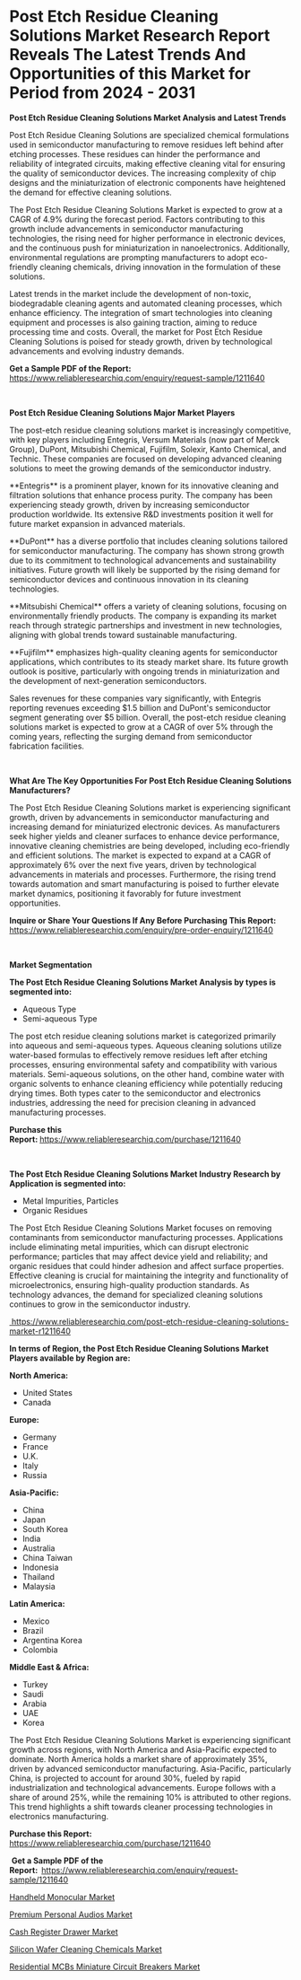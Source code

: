 <p><h1>Post Etch Residue Cleaning Solutions Market Research Report Reveals The Latest Trends And Opportunities of this Market for Period from 2024 - 2031</h1></p><p><strong>Post Etch Residue Cleaning Solutions Market Analysis and Latest Trends</strong></p>
<p><p>Post Etch Residue Cleaning Solutions are specialized chemical formulations used in semiconductor manufacturing to remove residues left behind after etching processes. These residues can hinder the performance and reliability of integrated circuits, making effective cleaning vital for ensuring the quality of semiconductor devices. The increasing complexity of chip designs and the miniaturization of electronic components have heightened the demand for effective cleaning solutions.</p><p>The Post Etch Residue Cleaning Solutions Market is expected to grow at a CAGR of 4.9% during the forecast period. Factors contributing to this growth include advancements in semiconductor manufacturing technologies, the rising need for higher performance in electronic devices, and the continuous push for miniaturization in nanoelectronics. Additionally, environmental regulations are prompting manufacturers to adopt eco-friendly cleaning chemicals, driving innovation in the formulation of these solutions. </p><p>Latest trends in the market include the development of non-toxic, biodegradable cleaning agents and automated cleaning processes, which enhance efficiency. The integration of smart technologies into cleaning equipment and processes is also gaining traction, aiming to reduce processing time and costs. Overall, the market for Post Etch Residue Cleaning Solutions is poised for steady growth, driven by technological advancements and evolving industry demands.</p></p>
<p><strong>Get a Sample PDF of the Report:&nbsp;</strong> <a href="https://www.reliableresearchiq.com/enquiry/request-sample/1211640?utm_campaign=1260&utm_medium=2&utm_source=Github&utm_content=ia&utm_term=05102024&utm_id=post-etch-residue-cleaning-solutions">https://www.reliableresearchiq.com/enquiry/request-sample/1211640</a></p>
<p>&nbsp;</p>
<p><strong>Post Etch Residue Cleaning Solutions Major Market Players</strong></p>
<p><p>The post-etch residue cleaning solutions market is increasingly competitive, with key players including Entegris, Versum Materials (now part of Merck Group), DuPont, Mitsubishi Chemical, Fujifilm, Solexir, Kanto Chemical, and Technic. These companies are focused on developing advanced cleaning solutions to meet the growing demands of the semiconductor industry.</p><p>**Entegris** is a prominent player, known for its innovative cleaning and filtration solutions that enhance process purity. The company has been experiencing steady growth, driven by increasing semiconductor production worldwide. Its extensive R&D investments position it well for future market expansion in advanced materials.</p><p>**DuPont** has a diverse portfolio that includes cleaning solutions tailored for semiconductor manufacturing. The company has shown strong growth due to its commitment to technological advancements and sustainability initiatives. Future growth will likely be supported by the rising demand for semiconductor devices and continuous innovation in its cleaning technologies.</p><p>**Mitsubishi Chemical** offers a variety of cleaning solutions, focusing on environmentally friendly products. The company is expanding its market reach through strategic partnerships and investment in new technologies, aligning with global trends toward sustainable manufacturing.</p><p>**Fujifilm** emphasizes high-quality cleaning agents for semiconductor applications, which contributes to its steady market share. Its future growth outlook is positive, particularly with ongoing trends in miniaturization and the development of next-generation semiconductors.</p><p>Sales revenues for these companies vary significantly, with Entegris reporting revenues exceeding $1.5 billion and DuPont's semiconductor segment generating over $5 billion. Overall, the post-etch residue cleaning solutions market is expected to grow at a CAGR of over 5% through the coming years, reflecting the surging demand from semiconductor fabrication facilities.</p></p>
<p>&nbsp;</p>
<p><strong>What Are The Key Opportunities For Post Etch Residue Cleaning Solutions Manufacturers?</strong></p>
<p><p>The Post Etch Residue Cleaning Solutions market is experiencing significant growth, driven by advancements in semiconductor manufacturing and increasing demand for miniaturized electronic devices. As manufacturers seek higher yields and cleaner surfaces to enhance device performance, innovative cleaning chemistries are being developed, including eco-friendly and efficient solutions. The market is expected to expand at a CAGR of approximately 6% over the next five years, driven by technological advancements in materials and processes. Furthermore, the rising trend towards automation and smart manufacturing is poised to further elevate market dynamics, positioning it favorably for future investment opportunities.</p></p>
<p><strong>Inquire or Share Your Questions If Any Before Purchasing This Report:</strong> <a href="https://www.reliableresearchiq.com/enquiry/pre-order-enquiry/1211640?utm_campaign=1260&utm_medium=2&utm_source=Github&utm_content=ia&utm_term=05102024&utm_id=post-etch-residue-cleaning-solutions">https://www.reliableresearchiq.com/enquiry/pre-order-enquiry/1211640</a></p>
<p>&nbsp;</p>
<p><strong>Market Segmentation</strong></p>
<p><strong>The Post Etch Residue Cleaning Solutions Market Analysis by types is segmented into:</strong></p>
<p><ul><li>Aqueous Type</li><li>Semi-aqueous Type</li></ul></p>
<p><p>The post etch residue cleaning solutions market is categorized primarily into aqueous and semi-aqueous types. Aqueous cleaning solutions utilize water-based formulas to effectively remove residues left after etching processes, ensuring environmental safety and compatibility with various materials. Semi-aqueous solutions, on the other hand, combine water with organic solvents to enhance cleaning efficiency while potentially reducing drying times. Both types cater to the semiconductor and electronics industries, addressing the need for precision cleaning in advanced manufacturing processes.</p></p>
<p><strong>Purchase this Report:&nbsp;</strong><a href="https://www.reliableresearchiq.com/purchase/1211640?utm_campaign=1260&utm_medium=2&utm_source=Github&utm_content=ia&utm_term=05102024&utm_id=post-etch-residue-cleaning-solutions">https://www.reliableresearchiq.com/purchase/1211640</a></p>
<p>&nbsp;</p>
<p><strong>The Post Etch Residue Cleaning Solutions Market Industry Research by Application is segmented into:</strong></p>
<p><ul><li>Metal Impurities, Particles</li><li>Organic Residues</li></ul></p>
<p><p>The Post Etch Residue Cleaning Solutions Market focuses on removing contaminants from semiconductor manufacturing processes. Applications include eliminating metal impurities, which can disrupt electronic performance; particles that may affect device yield and reliability; and organic residues that could hinder adhesion and affect surface properties. Effective cleaning is crucial for maintaining the integrity and functionality of microelectronics, ensuring high-quality production standards. As technology advances, the demand for specialized cleaning solutions continues to grow in the semiconductor industry.</p></p>
<p><a href="https://www.reliableresearchiq.com/post-etch-residue-cleaning-solutions-market-r1211640?utm_campaign=1260&utm_medium=2&utm_source=Github&utm_content=ia&utm_term=05102024&utm_id=post-etch-residue-cleaning-solutions">&nbsp;https://www.reliableresearchiq.com/post-etch-residue-cleaning-solutions-market-r1211640</a></p>
<p><strong>In terms of Region, the Post Etch Residue Cleaning Solutions Market Players available by Region are:</strong></p>
<p>
    <p> <strong> North America: </strong>
        <ul>
            <li>United States</li>
            <li>Canada</li>
        </ul>
        </p> 
    <p> <strong> Europe: </strong>
        <ul>
            <li>Germany</li>
            <li>France</li>
            <li>U.K.</li>
            <li>Italy</li>
            <li>Russia</li>
        </ul>
        </p> 
    <p> <strong> Asia-Pacific: </strong>
        <ul>
            <li>China</li>
            <li>Japan</li>
            <li>South Korea</li>
            <li>India</li>
            <li>Australia</li>
            <li>China Taiwan</li>
            <li>Indonesia</li>
            <li>Thailand</li>
            <li>Malaysia</li>
        </ul>
        </p> 
    <p> <strong> Latin America: </strong>
        <ul>
            <li>Mexico</li>
            <li>Brazil</li>
            <li>Argentina Korea</li>
            <li>Colombia</li>
        </ul>
        </p> 
    <p> <strong> Middle East & Africa: </strong>
        <ul>
            <li>Turkey</li>
            <li>Saudi</li>
            <li>Arabia</li>
            <li>UAE</li>
            <li>Korea</li>
        </ul>
    </p>
    </p>
<p><p>The Post Etch Residue Cleaning Solutions Market is experiencing significant growth across regions, with North America and Asia-Pacific expected to dominate. North America holds a market share of approximately 35%, driven by advanced semiconductor manufacturing. Asia-Pacific, particularly China, is projected to account for around 30%, fueled by rapid industrialization and technological advancements. Europe follows with a share of around 25%, while the remaining 10% is attributed to other regions. This trend highlights a shift towards cleaner processing technologies in electronics manufacturing.</p></p>
<p><strong>Purchase this Report: </strong><a href="https://www.reliableresearchiq.com/purchase/1211640?utm_campaign=1260&utm_medium=2&utm_source=Github&utm_content=ia&utm_term=05102024&utm_id=post-etch-residue-cleaning-solutions">https://www.reliableresearchiq.com/purchase/1211640</a></p>
<p>&nbsp;<strong>Get a Sample PDF of the Report:&nbsp;&nbsp;</strong><a href="https://www.reliableresearchiq.com/enquiry/request-sample/1211640?utm_campaign=1260&utm_medium=2&utm_source=Github&utm_content=ia&utm_term=05102024&utm_id=post-etch-residue-cleaning-solutions">https://www.reliableresearchiq.com/enquiry/request-sample/1211640</a></p>
<p><strong></strong></p>
<p><p><a href="https://www.linkedin.com/pulse/handheld-monocular-market-share-size-trends-industry-analysis-q2ksc?utm_campaign=1260&utm_medium=2&utm_source=Github&utm_content=ia&utm_term=05102024&utm_id=post-etch-residue-cleaning-solutions">Handheld Monocular Market</a></p><p><a href="https://issuu.com/reportprime-2/docs/premium-personal-audios-market-size_e44f4d72dc7db6?utm_campaign=1260&utm_medium=2&utm_source=Github&utm_content=ia&utm_term=05102024&utm_id=post-etch-residue-cleaning-solutions">Premium Personal Audios Market</a></p><p><a href="https://www.linkedin.com/pulse/global-cash-register-drawer-market-trends-insights-growth-opportunities-0u8ve?utm_campaign=1260&utm_medium=2&utm_source=Github&utm_content=ia&utm_term=05102024&utm_id=post-etch-residue-cleaning-solutions">Cash Register Drawer Market</a></p><p><a href="https://github.com/AdeaKodra585/Market-Research-Report-List-1/blob/main/silicon-wafer-cleaning-chemicals-market.md?utm_campaign=1260&utm_medium=2&utm_source=Github&utm_content=ia&utm_term=05102024&utm_id=post-etch-residue-cleaning-solutions">Silicon Wafer Cleaning Chemicals Market</a></p><p><a href="https://issuu.com/reportprime-2/docs/residential-mcbs-miniature-circuit-_ad46308d4482c7?utm_campaign=1260&utm_medium=2&utm_source=Github&utm_content=ia&utm_term=05102024&utm_id=post-etch-residue-cleaning-solutions">Residential MCBs Miniature Circuit Breakers Market</a></p></p>